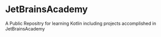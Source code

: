 # JetBrainsAcademy
 A Public Repositry for learning Kotlin including projects accomplished in JetBrainsAcademy
